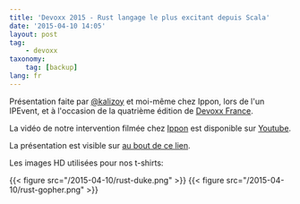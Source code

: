 ```yaml
---
title: 'Devoxx 2015 - Rust langage le plus excitant depuis Scala'
date: '2015-04-10 14:05'
layout: post
tag:
    - devoxx
taxonomy:
    tag: [backup]
lang: fr
---
```


Présentation faite par [@kalizoy](http://www.poumeyrol.fr) et moi-même chez Ippon, lors de l'un IPEvent, et à l'occasion de la quatrième édition de [Devoxx France](http://www.devoxx.fr/).


La vidéo de notre intervention filmée chez [Ippon](http://www.ippon.fr/) est disponible sur [Youtube](https://www.youtube.com/watch?v=TZmJC6uRTCQ).

La présentation est visible sur [au bout de ce lien](/presentations/rust-devoxx/).


Les images HD utilisées pour nos t-shirts:

{{< figure src="/2015-04-10/rust-duke.png" >}}
{{< figure src="/2015-04-10/rust-gopher.png" >}}
